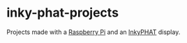 # inky-phat-projects
Projects made with a [Raspberry Pi](https://www.raspberrypi.org/) and an [InkyPHAT](https://shop.pimoroni.com/products/inky-phat?variant=12549254217811)
 display.
